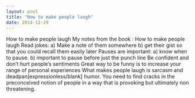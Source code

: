 ```yaml
---
layout: post
title: "How to make people laugh"
date: 2014-12-29
---
```


How to make people laugh
My notes from the book : How to make people laugh
Read jokes: a) Make a note of them somewhere b) get their gist so that you could recall them easily later
Pauses are important: a) know when to pause. b) important to pause before just the punch line
Be confident and don’t hurt people’s sentiments
Great way to be funny is to increase your range of personal experiences
What makes people laugh is sarcasm and deadpan[expressionless/blank] humor. You need to find cracks in the preconceived notion of people in a way that is provoking but ultimately non threatening.

